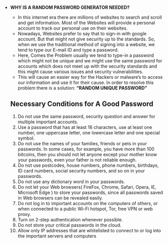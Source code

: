 - **WHY IS A RANDOM PASSWORD GENERATOR NEEDED?**
    - In this internet era there are millions of websites to search and scroll and get information. Most of the Websites will provide a personal account to track our personal use on their websites.
    - Nowadays, Websites prefer to say that to sign-in with google account. 
    But that might not give security up to the standards. So, when we use the traditional method of signing into a website, we tend to type our 
    E-mail ID and type a password.
    - Here, Comes the Problem usually we tend to type-in a password which might not be unique and we might use the same password for accounts which does not meet up with the security standards and this might cause various issues and security vulnerabilities.
    - This will cause an easier way for the Hackers or malware’s to access our information and use it for their cause. In order to resolve this problem there is a solution: **“RANDOM UNIQUE PASSWORD”**
    
    ## Necessary Conditions for A Good Password
    
    1. Do not use the same password, security question and answer for multiple important accounts.
    2. Use a password that has at least 16 characters, use at least one number, one uppercase letter, one lowercase letter and one special symbol.
    3. Do not use the names of your families, friends or pets in your passwords. In some cases, for example, you have more than 100 bitcoins, then you should not let anyone except your mother know your passwords, even your father is not reliable enough.
    4. Do not use postcodes, house numbers, phone numbers, birthdays, ID card numbers, social security numbers, and so on in your passwords.
    5. Do not use any dictionary word in your passwords.
    6. Do not let your Web browsers( FireFox, Chrome, Safari, Opera, IE, Microsoft Edge ) to store your passwords, since all passwords saved in Web browsers can be revealed easily.
    7. Do not log in to important accounts on the computers of others, or when connected to a public Wi-Fi hotspot, Tor, free VPN or web proxy.
    8. Turn on 2-step authentication whenever possible.
    9. Do not store your critical passwords in the cloud.
    10. Allow only IP addresses that are whitelisted to connect to or log into the important servers and computers
